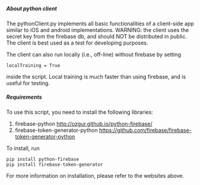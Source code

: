 ##### About python client
The pythonClient.py implements all basic functionalities of a client-side app similar to iOS and android implementations.
WARNING: the client uses the secret key from the firebase db, and should NOT be distributed in public.
The client is best used as a test for developing purposes.  

The client can also run locally (i.e., off-line) without firebase by setting
```
localTraining = True
```
inside the script. 
Local training is much faster than using firebase, and is useful for testing.

##### Requirements
To use this script, you need to install the following libraries:

1. firebase-python <http://ozgur.github.io/python-firebase/>
2. firebase-token-generator-python <https://github.com/firebase/firebase-token-generator-python>

To install, run
```
pip install python-firebase
pip install firebase-token-generator
```
For more information on installation, please refer to the websites above.


